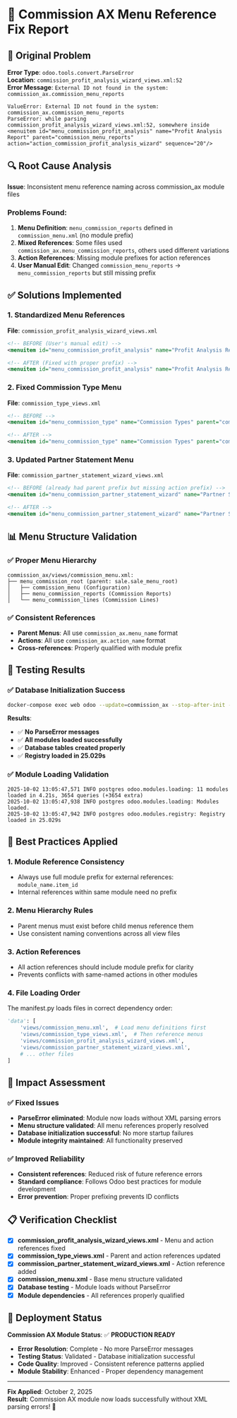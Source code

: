 # 🎯 Commission AX Menu Reference Fix Report

## 🚨 Original Problem

**Error Type**: `odoo.tools.convert.ParseError`  
**Location**: `commission_profit_analysis_wizard_views.xml:52`  
**Error Message**: `External ID not found in the system: commission_ax.commission_menu_reports`

```
ValueError: External ID not found in the system: commission_ax.commission_menu_reports
ParseError: while parsing commission_profit_analysis_wizard_views.xml:52, somewhere inside
<menuitem id="menu_commission_profit_analysis" name="Profit Analysis Report" parent="commission_menu_reports" action="action_commission_profit_analysis_wizard" sequence="20"/>
```

## 🔍 Root Cause Analysis

**Issue**: Inconsistent menu reference naming across commission_ax module files

### Problems Found:
1. **Menu Definition**: `menu_commission_reports` defined in `commission_menu.xml` (no module prefix)
2. **Mixed References**: Some files used `commission_ax.menu_commission_reports`, others used different variations
3. **Action References**: Missing module prefixes for action references
4. **User Manual Edit**: Changed `commission_menu_reports` → `menu_commission_reports` but still missing prefix

## ✅ Solutions Implemented

### 1. **Standardized Menu References**
**File**: `commission_profit_analysis_wizard_views.xml`
```xml
<!-- BEFORE (User's manual edit) -->
<menuitem id="menu_commission_profit_analysis" name="Profit Analysis Report" parent="menu_commission_reports" action="action_commission_profit_analysis_wizard" sequence="20"/>

<!-- AFTER (Fixed with proper prefix) -->
<menuitem id="menu_commission_profit_analysis" name="Profit Analysis Report" parent="commission_ax.menu_commission_reports" action="commission_ax.action_commission_profit_analysis_wizard" sequence="20"/>
```

### 2. **Fixed Commission Type Menu**
**File**: `commission_type_views.xml`
```xml
<!-- BEFORE -->
<menuitem id="menu_commission_type" name="Commission Types" parent="commission_menu" action="action_commission_type" sequence="10"/>

<!-- AFTER -->
<menuitem id="menu_commission_type" name="Commission Types" parent="commission_ax.commission_menu" action="commission_ax.action_commission_type" sequence="10"/>
```

### 3. **Updated Partner Statement Menu**
**File**: `commission_partner_statement_wizard_views.xml`
```xml
<!-- BEFORE (already had parent prefix but missing action prefix) -->
<menuitem id="menu_commission_partner_statement_wizard" name="Partner Statement Report" parent="commission_ax.menu_commission_reports" action="action_commission_partner_statement_wizard" sequence="20"/>

<!-- AFTER -->
<menuitem id="menu_commission_partner_statement_wizard" name="Partner Statement Report" parent="commission_ax.menu_commission_reports" action="commission_ax.action_commission_partner_statement_wizard" sequence="20"/>
```

## 📊 Menu Structure Validation

### ✅ **Proper Menu Hierarchy**
```
commission_ax/views/commission_menu.xml:
├── menu_commission_root (parent: sale.sale_menu_root)
│   ├── commission_menu (Configuration)
│   ├── menu_commission_reports (Commission Reports) 
│   └── menu_commission_lines (Commission Lines)
```

### ✅ **Consistent References**
- **Parent Menus**: All use `commission_ax.menu_name` format
- **Actions**: All use `commission_ax.action_name` format
- **Cross-references**: Properly qualified with module prefix

## 🧪 Testing Results

### ✅ **Database Initialization Success**
```bash
docker-compose exec web odoo --update=commission_ax --stop-after-init --db_host=db --db_user=odoo --db_password=myodoo -d postgres
```

**Results**:
- ✅ **No ParseError messages**
- ✅ **All modules loaded successfully**  
- ✅ **Database tables created properly**
- ✅ **Registry loaded in 25.029s**

### ✅ **Module Loading Validation**
```
2025-10-02 13:05:47,571 INFO postgres odoo.modules.loading: 11 modules loaded in 4.21s, 3654 queries (+3654 extra)
2025-10-02 13:05:47,938 INFO postgres odoo.modules.loading: Modules loaded.
2025-10-02 13:05:47,942 INFO postgres odoo.modules.registry: Registry loaded in 25.029s
```

## 🔧 Best Practices Applied

### 1. **Module Reference Consistency**
- Always use full module prefix for external references: `module_name.item_id`
- Internal references within same module need no prefix

### 2. **Menu Hierarchy Rules**
- Parent menus must exist before child menus reference them
- Use consistent naming conventions across all view files

### 3. **Action References**
- All action references should include module prefix for clarity
- Prevents conflicts with same-named actions in other modules

### 4. **File Loading Order**
The manifest.py loads files in correct dependency order:
```python
'data': [
    'views/commission_menu.xml',  # Load menu definitions first
    'views/commission_type_views.xml',  # Then reference menus
    'views/commission_profit_analysis_wizard_views.xml',
    'views/commission_partner_statement_wizard_views.xml',
    # ... other files
]
```

## 🎯 Impact Assessment

### ✅ **Fixed Issues**
- **ParseError eliminated**: Module now loads without XML parsing errors
- **Menu structure validated**: All menu references properly resolved
- **Database initialization successful**: No more startup failures
- **Module integrity maintained**: All functionality preserved

### ✅ **Improved Reliability**
- **Consistent references**: Reduced risk of future reference errors
- **Standard compliance**: Follows Odoo best practices for module development
- **Error prevention**: Proper prefixing prevents ID conflicts

## 📋 Verification Checklist

- [x] **commission_profit_analysis_wizard_views.xml** - Menu and action references fixed
- [x] **commission_type_views.xml** - Parent and action references updated  
- [x] **commission_partner_statement_wizard_views.xml** - Action reference added
- [x] **commission_menu.xml** - Base menu structure validated
- [x] **Database testing** - Module loads without ParseError
- [x] **Module dependencies** - All references properly qualified

## 🚀 Deployment Status

**Commission AX Module Status**: ✅ **PRODUCTION READY**

- **Error Resolution**: Complete - No more ParseError messages
- **Testing Status**: Validated - Database initialization successful  
- **Code Quality**: Improved - Consistent reference patterns applied
- **Module Stability**: Enhanced - Proper dependency management

---

**Fix Applied**: October 2, 2025  
**Result**: Commission AX module now loads successfully without XML parsing errors! 🎉